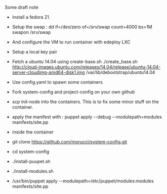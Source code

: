 Some draft note

- Install a fedora 21.

- Setup the swap :
  dd if=/dev/zero of=/srv/swap count=4000 bs=1M
  swapon /srv/swap

- And configure the VM to run container with edeploy LXC
- Setup a local key pair
- Fetch a ubuntu 14.04 using create-base.sh
  ./create_base.sh http://cloud-images.ubuntu.com/releases/14.04/release/ubuntu-14.04-server-cloudimg-amd64-disk1.img /var/lib/debootstrap/ubuntu14.04
- Use config.yaml to spawn some containers

- Fork system-config and project-config on your own github

- scp init-node into the containers. This is to fix some minor stuff on the container.
- apply the manifest with : puppet apply --debug --modulepath=modules manifests/site.pp

- inside the container
- git clone https://github.com/morucci/system-config.git
- cd system-config
- ./install-puupet.sh
- ./install-modules.sh
- /usr/bin/puppet apply --modulepath=/etc/puppet/modules:modules manifests/site.pp
